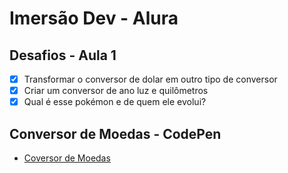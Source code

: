 <h1>Imersão Dev - Alura</h1>

## Desafios - Aula 1

- [X] Transformar o conversor de dolar em outro tipo de conversor
- [x] Criar um conversor de ano luz e quilômetros
- [x] Qual é esse pokémon e de quem ele evolui?

## Conversor de Moedas - CodePen

* [Coversor de Moedas](https://codepen.io/samyev/pen/LYxYEGa?editors=0010)
